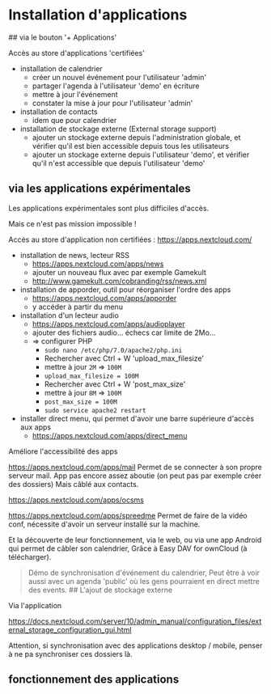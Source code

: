 # Installation d'applications

## via le bouton '+ Applications'

Accès au store d'applications 'certifiées'

- installation de calendrier
  - créer un nouvel événement pour l'utilisateur 'admin'
  - partager l'agenda à l'utilisateur 'demo' en écriture
  - mettre à jour l'événement
  - constater la mise à jour pour l'utilisateur 'admin'
- installation de contacts
  - idem que pour calendrier
- installation de stockage externe (External storage support)
  - ajouter un stockage externe depuis l'administration globale,
    et vérifier qu'il est bien accessible depuis tous les utilisateurs
  - ajouter un stockage externe depuis l'utilisateur 'demo',
    et vérifier qu'il n'est accessible que depuis l'utilisateur 'demo'

## via les applications expérimentales 

Les applications expérimentales sont plus difficiles d'accès.

Mais ce n'est pas mission impossible !

Accès au store d'application non certifiées :
https://apps.nextcloud.com/

- installation de news, lecteur RSS
  - https://apps.nextcloud.com/apps/news
  - ajouter un nouveau flux avec par exemple Gamekult
  - http://www.gamekult.com/cobranding/rss/news.xml
- installation de apporder, outil pour réorganiser l'ordre des apps
  - https://apps.nextcloud.com/apps/apporder
  - y accéder à partir du menu
- installation d'un lecteur audio
  - https://apps.nextcloud.com/apps/audioplayer
  - ajouter des fichiers audio... échecs car limite de 2Mo...
  - => configurer PHP 
    - `sudo nano /etc/php/7.0/apache2/php.ini`
    - Rechercher avec Ctrl + W 'upload_max_filesize'
    - mettre à jour `2M` => `100M`
    - `upload_max_filesize = 100M`
    - Rechercher avec Ctrl + W 'post_max_size'
    - mettre à jour `8M` => `100M`
    - `post_max_size = 100M`
    - `sudo service apache2 restart`
- installer direct menu, qui permet d'avoir une barre supérieure d'accès aux apps
  - https://apps.nextcloud.com/apps/direct_menu

Améliore l'accessibilité des apps

https://apps.nextcloud.com/apps/mail
Permet de se connecter à son propre serveur mail.
App pas encore assez aboutie (on peut pas par exemple créer des dossiers)
Mais câblé aux contacts.

https://apps.nextcloud.com/apps/ocsms

https://apps.nextcloud.com/apps/spreedme
Permet de faire de la vidéo conf, nécessite d'avoir un serveur installé sur la machine.

Et la découverte de leur fonctionnement, via le web,
ou via une app Android qui permet de câbler son calendrier,
Grâce à Easy DAV for ownCloud (à télécharger).

> Démo de synchronisation d'événement du calendrier, 
> Peut être à voir aussi avec un agenda 'public' où les gens pourraient en direct mettre des events.
## L'ajout de stockage externe

Via l'application 

https://docs.nextcloud.com/server/10/admin_manual/configuration_files/external_storage_configuration_gui.html

Attention, si synchronisation avec des applications desktop / mobile,
penser à ne pa synchroniser ces dossiers là.

## fonctionnement des applications



